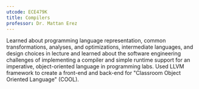 ```yaml
---
utcode: ECE479K
title: Compilers
professor: Dr. Mattan Erez
---
```

Learned about programming language representation, common transformations, analyses, and optimizations, intermediate languages, and design choices in lecture and learned about the software engineering challenges of implementing a compiler and simple runtime support for an imperative, object-oriented language in programming labs. Used LLVM framework to create a front-end and back-end for "Classroom Object Oriented Language" (COOL).